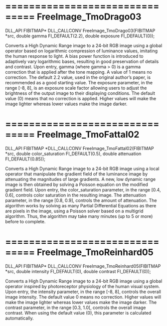 
===============================
FreeImage_TmoDrago03
===============================
DLL_API FIBITMAP* DLL_CALLCONV FreeImage_TmoDrago03(FIBITMAP *src, double gamma FI_DEFAULT(2.2), double exposure FI_DEFAULT(0));

Converts a High Dynamic Range image to a 24-bit RGB image using a global operator based on logarithmic compression of luminance values, imitating the human response to light. A bias power function is introduced to adaptively vary logarithmic bases, resulting in good preservation of details and contrast.
Upon entry, gamma (where gamma > 0) is a gamma correction that is applied after the tone mapping. A value of 1 means no correction. The default 2.2 value, used in the original author’s paper, is recommended as a good starting value.
The exposure parameter, in the range [-8, 8], is an exposure scale factor allowing users to adjust the brightness of the output image to their displaying conditions. The default value (0) means that no correction is applied. Higher values will make the image lighter whereas lower values make the image darker.



===============================
FreeImage_TmoFattal02
===============================
DLL_API FIBITMAP *DLL_CALLCONV FreeImage_TmoFattal02(FIBITMAP *src, double color_saturation FI_DEFAULT(0.5), double attenuation FI_DEFAULT(0.85));

Converts a High Dynamic Range image to a 24-bit RGB image using a local operator that manipulate the gradient field of the luminance image by attenuating the magnitudes of large gradients.
A new, low dynamic range image is then obtained by solving a Poisson equation on the modified gradient field.
Upon entry, the color_saturation parameter, in the range [0.4, 0.6], controls color saturation in the resulting image.
The attenuation parameter, in the range [0.8, 0.9], controls the amount of attenuation.
The algorithm works by solving as many Partial Differential Equations as there are pixels in the image, using a Poisson solver based on a multigrid algorithm. Thus, the algorithm may take many minutes (up to 5 or more) before to complete.



===============================
FreeImage_TmoReinhard05
===============================
DLL_API FIBITMAP* DLL_CALLCONV FreeImage_TmoReinhard05(FIBITMAP *src, double intensity FI_DEFAULT(0), double contrast FI_DEFAULT(0));

Converts a High Dynamic Range image to a 24-bit RGB image using a global operator inspired by photoreceptor physiology of the human visual system.
Upon entry, the intensity parameter, in the range [-8, 8], controls the overall image intensity. The default value 0 means no correction. Higher values will make the image lighter whereas lower values make the image darker.
The contrast parameter, in the range [0.3, 1.0[, controls the overall image contrast. When using the default value (0), this parameter is calculated automatically.
